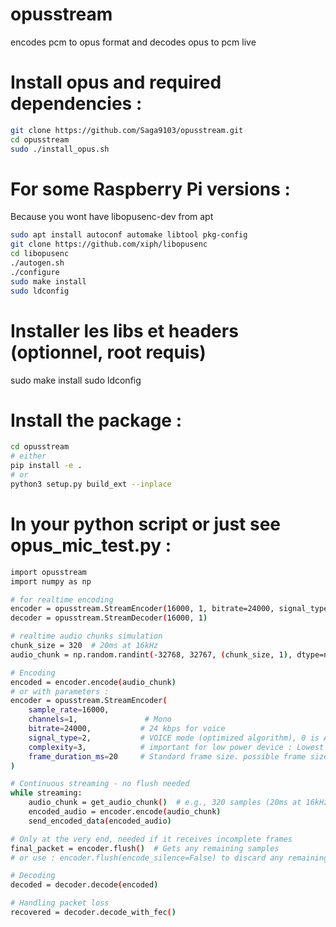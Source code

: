 # opusstream
encodes pcm to opus format and decodes opus to pcm live 


# Install opus and required dependencies :
```bash
git clone https://github.com/Saga9103/opusstream.git
cd opusstream
sudo ./install_opus.sh
```

# For some Raspberry Pi versions :
Because you wont have libopusenc-dev from apt
```bash
sudo apt install autoconf automake libtool pkg-config
git clone https://github.com/xiph/libopusenc
cd libopusenc
./autogen.sh
./configure
sudo make install
sudo ldconfig
```

# Installer les libs et headers (optionnel, root requis)
sudo make install
sudo ldconfig

# Install the package : <br>
```bash
cd opusstream
# either
pip install -e .
# or
python3 setup.py build_ext --inplace
```

# In your python script or just see opus_mic_test.py :
```bash
import opusstream
import numpy as np

# for realtime encoding
encoder = opusstream.StreamEncoder(16000, 1, bitrate=24000, signal_type=opuspy.SIGNAL_VOICE)
decoder = opusstream.StreamDecoder(16000, 1)

# realtime audio chunks simulation
chunk_size = 320  # 20ms at 16kHz
audio_chunk = np.random.randint(-32768, 32767, (chunk_size, 1), dtype=np.int16)

# Encoding
encoded = encoder.encode(audio_chunk)
# or with parameters :
encoder = opusstream.StreamEncoder(
    sample_rate=16000,
    channels=1,               # Mono
    bitrate=24000,           # 24 kbps for voice
    signal_type=2,           # VOICE mode (optimized algorithm), 0 is AUTO, 1 is MUSIC
    complexity=3,            # important for low power device : Lowest complexity, from 0 to 10, 5-6 is a good balance, 3-4 for embedded but even 0 is good
    frame_duration_ms=20     # Standard frame size. possible frame sizes are : 2.5, 5, 10, 20 (good lattency but more calls, more CPU encoding), 40, 60
)

# Continuous streaming - no flush needed
while streaming:
    audio_chunk = get_audio_chunk()  # e.g., 320 samples (20ms at 16kHz)
    encoded_audio = encoder.encode(audio_chunk)
    send_encoded_data(encoded_audio)

# Only at the very end, needed if it receives incomplete frames
final_packet = encoder.flush()  # Gets any remaining samples
# or use : encoder.flush(encode_silence=False) to discard any remaining samples

# Decoding
decoded = decoder.decode(encoded)

# Handling packet loss
recovered = decoder.decode_with_fec()
